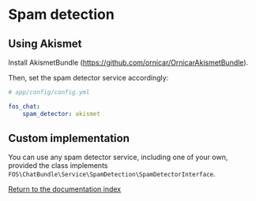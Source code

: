 Spam detection
==============

Using Akismet
-------------

Install AkismetBundle (https://github.com/ornicar/OrnicarAkismetBundle).

Then, set the spam detector service accordingly:

```yaml
# app/config/config.yml

fos_chat:
    spam_detector: akismet
```

Custom implementation
----------------

You can use any spam detector service, including one of your own, provided the
class implements ``FOS\ChatBundle\Service\SpamDetection\SpamDetectorInterface``.

[Return to the documentation index](00-index.md)

